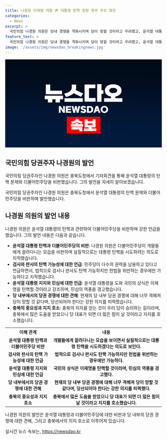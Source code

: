 ```yaml
---
title: 나경원 이재명 개딸 尹 대통령 탄핵 청원 청주 주도 찾은
categories:
  - News
excerpt: >
  국민의힘 나경원 의원은 당내 경쟁을 격화시키며 당이 망할 것이라고 우려했고, 윤석열 대통령 탄핵과 관련해 더불어민주당을 비판했다. 그는 충북에서의 지지를 얻는 것이 승리의 길이라며, 부친의 충북 지사 경험을 언급하며 충북의 지지를 호소했다.
feature_text: >
  국민의힘 나경원 의원은 당내 경쟁을 격화시키며 당이 망할 것이라고 우려했고, 윤석열 대통령 탄핵과 관련해 더불어민주당을 비판했다. 그는 충북에서의 지지를 얻는 것이 승리의 길이라며, 부친의 충북 지사 경험을 언급하며 충북의 지지를 호소했다.
image: '/assets/img/newsdao_breakingnews.jpg'
---
```


<p><img src="/assets/img/newsdao_breakingnews.jpg" alt="implanttips 속보" /></p>

<h2 data-ke-size="size26">국민의힘 당권주자 나경원의 발언</h2>

<p>국민의힘 당권주자인 나경원 의원은 충북도청에서 기자회견을 통해 윤석열 대통령의 탄핵 문제와 더불어민주당을 비판했습니다. 그의 발언을 자세히 알아보겠습니다.</p>

<p data-ke-size="size16">국민의힘 당권주자인 나경원 의원은 충북도청에서 윤석열 대통령의 탄핵 문제와 더불어민주당을 비판하며 발언했습니다.</p>

<h2 data-ke-size="size24">나경원 의원의 발언 내용</h2>

<p>나경원 의원은 윤석열 대통령의 탄핵과 관련하여 더불어민주당을 비판하며 강한 언급을 했습니다. 그의 발언 내용은 다음과 같습니다.</p>

<ul>
  <li><b>윤석열 대통령 탄핵과 더불어민주당의 비판</b>: 나경원 의원은 더불어민주당이 개딸들에게 끌려다니는 모습을 비판하며 실질적으로는 대통령 탄핵을 시도하려는 의도로 지적했습니다.</li>
  <li><b>검사와 판사의 탄핵 가능성에 대한 언급</b>: 민주당이 다수의 권력을 남용하고 있다고 언급하면서, 법적으로 검사나 판사도 탄핵 가능하지만 헌법을 위반하는 경우에만 가능하다고 지적했습니다.</li>
  <li><b>윤석열 대통령 지지와 민심에 대한 언급</b>: 윤석열 대통령을 도와 국민의 상식은 이재명을 탄핵할 것이라고 강조하며, 민심의 역풍을 경고했습니다.</li>
  <li><b>당 내부에서의 당권 경쟁에 대한 견해</b>: 현재의 당 내부 당권 경쟁에 대해 너무 격해져 당이 망할 것 같다며, 당선되어야 한다는 강한 의지를 피력했습니다.</li>
  <li><b>충북의 중요성과 지지 호소</b>: 충북의 지지를 얻는 것이 우리 당이 승리하는 길이라며, 충북에서 많은 도움을 받았으니 당 대표가 되면 더 많은 힘이 날 것이라고 지지를 호소했습니다.</li>
</ul>

<table>
  <tr>
    <th>이해 관계</th>
    <th>내용</th>
  </tr>
  <tr>
    <td style="text-align: center; height: 17px;"><b>윤석열 대통령 탄핵과 더불어민주당 비판</b></td>
    <td style="text-align: center; height: 17px;"><b>개딸들에게 끌려다니는 모습을 보이면서 실질적으로는 대통령 탄핵을 시도하겠다는 의도로 보인다.</b></td>
  </tr>
  <tr>
    <td style="text-align: center; height: 17px;"><b>검사와 판사의 탄핵 가능성에 대한 언급</b></td>
    <td style="text-align: center; height: 17px;"><b>법적으로 검사나 판사도 탄핵 가능하지만 헌법을 위반하는 경우에만 가능하다.</b></td>
  </tr>
  <tr>
    <td style="text-align: center; height: 17px;"><b>윤석열 대통령 지지와 민심에 대한 언급</b></td>
    <td style="text-align: center; height: 17px;"><b>국민의 상식은 이재명을 탄핵할 것이라며, 민심의 역풍을 경고했다.</b></td>
  </tr>
  <tr>
    <td style="text-align: center; height: 17px;"><b>당 내부에서의 당권 경쟁에 대한 견해</b></td>
    <td style="text-align: center; height: 17px;"><b>현재의 당 내부 당권 경쟁에 대해 너무 격해져 당이 망할 것 같다며, 당선되어야 한다는 강한 의지를 피력했다.</b></td>
  </tr>
  <tr>
    <td style="text-align: center; height: 17px;"><b>충북의 중요성과 지지 호소</b></td>
    <td style="text-align: center; height: 17px;"><b>충북에서 많은 도움을 받았으니 당 대표가 되면 더 많은 힘이 날 것이라고 지지를 호소했습니다.</b></td>
  </tr>
</table>

<p data-ke-size="size16">나경원 의원의 발언은 윤석열 대통령과 더불어민주당에 대한 비판과 당 내부의 당권 경쟁에 대한 견해, 그리고 충북에서의 지지 호소로 이루어져 있습니다.</p>
실시간 뉴스 속보는, <a href="https://newsdao.kr" rel="dofollow">https://newsdao.kr</a>


